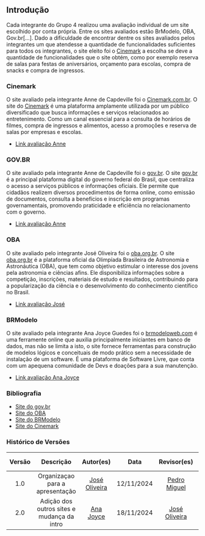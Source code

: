## Introdução

Cada integrante do Grupo 4 realizou uma avaliação individual de um site escolhido por conta própria. Entre os sites avaliados estão BrModelo, OBA, Gov.br[...]. Dado a dificuldade de encontrar dentre os sites avaliados pelos integrantes um que atendesse a quantidade de funcionalidades suficientes para todos os integrantes, o site eleito foi o <a href="https://cinemark.com.br/">Cinemark</a> a escolha se deve a quantidade de funcionalidades que o site obtém, como por exemplo reserva de salas para festas de aniversários, orçamento para escolas, compra de snacks e compra de ingressos.

### Cinemark

O site avaliado pela integrante Anne de Capdeville foi o <a href="https://cinemark.com.br/">Cinemark.com.br</a>. O site do <a href="https://cinemark.com.br/">Cinemark</a> é uma plataforma amplamente utilizada por um público diversificado que busca informações e serviços relacionados ao entretenimento. Como um canal essencial para a consulta de horários de filmes, compra de ingressos e alimentos, acesso a promoções e reserva de salas por empresas e escolas.

- [Link avaliação Anne](https://docs.google.com/document/d/1nIOR5U-18Htpbg_gIvjqgVqiEj8-XB-DoZ8gjcDXV-w/edit?tab=t.0)

### GOV.BR

O site avaliado pela integrante Anne de Capdeville foi o <a href="https://www.gov.br/pt-br">gov.br</a>. O site <a href="https://www.gov.br/pt-br">gov.br</a> é a principal plataforma digital do governo federal do Brasil, que centraliza o acesso a serviços públicos e informações oficiais. Ele permite que cidadãos realizem diversos procedimentos de forma online, como emissão de documentos, consulta a benefícios e inscrição em programas governamentais, promovendo praticidade e eficiência no relacionamento com o governo.

- [Link avaliação Anne](https://docs.google.com/document/d/13TYazFJBUjsGtEKTgrHQ9CjlT2wHm-dgORtEx2pYONg/edit?tab=t.0)

### OBA

O site avaliado pelo integrante José Oliveira foi o <a href="https://www.oba.org.br/">oba.org.br</a>. O site <a href="https://www.oba.org.br/">oba.org.br</a> é a plataforma oficial da Olimpíada Brasileira de Astronomia e Astronáutica (OBA), que tem como objetivo estimular o interesse dos jovens pela astronomia e ciências afins. Ele disponibiliza informações sobre a competição, inscrições, materiais de estudo e resultados, contribuindo para a popularização da ciência e o desenvolvimento do conhecimento científico no Brasil.

- [Link avaliação José](https://docs.google.com/document/d/1Qr6aKGNXckI1gZOL08lBrYiuB5KQ3w3I8HheDWSizOk/edit?usp=sharing)

### BRModelo

O site avaliado pela integrante Ana Joyce Guedes foi o <a href="https://www.brmodeloweb.com/lang/pt-br/index.html">brmodeloweb.com</a> é uma ferramente online que auxilia principalmente iniciantes em banco de dados, mas não se limita a isto, o site fornece ferramentas para construção de modelos lógicos e conceituais de modo prático sem a necessidade de instalação de um software. É uma plataforma de Software Livre, que conta com um apequena comunidade de Devs e doações para a sua manutenção.

- [Link avaliação Ana Joyce](https://drive.google.com/file/d/1i5NyOKasckuRvVDB760HsmLS5cOOqS0Z/view?usp=sharing)

### Bibliografia

- [Site do gov.br](https://www.gov.br/pt-br)
- [Site do OBA](https://www.oba.org.br/)
- [Site do BRModelo](ttps://www.brmodeloweb.com/lang/pt-br/index.html)
- [Site do Cinemark](https://cinemark.com.br/)

### Histórico de Versões

| Versão |                 Descrição                  |                   Autor(es)                    |    Data    |                  Revisor(es)                  | Data de revisão |
| :----: | :----------------------------------------: | :--------------------------------------------: | :--------: | :-------------------------------------------: | :-------------: |
|  1.0   |      Organizaçao para a apresentação       |  [José Oliveira](https://github.com/Jose1277)  | 12/11/2024 | [Pedro Miguel](https://github.com/pedromadbr) |   12/11/2024    |
|  2.0   | Adição dos outros sites e mudança da intro | [Ana Joyce](https://github.com/anajoyceamorim) | 18/11/2024 | [José Oliveira](https://github.com/Jose1277)  |   18/11/2024    |
